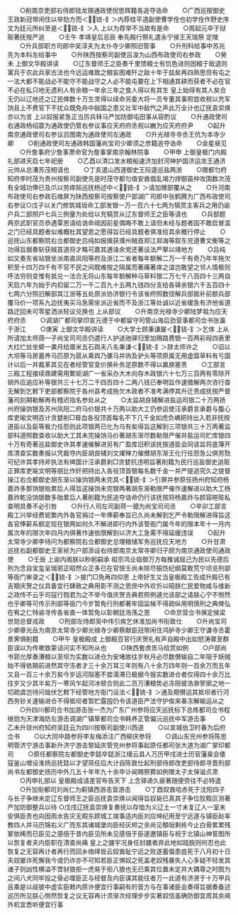 <!-- { "loadSidebar": true } -->
　　○削南京吏部右侍郎钱龙锡通政使倪思辉籍各追夺诰命
　　○广西巡按御史王政新冠带闲住以举劾方而＜锍-釒＞内荐桂平道副使曹学佺也初学佺作野史序文为廷元所纠至是＜锍-釒＞入  上以为荐举不当故有是命
　　○周起元卒于狱赃著抚按严追
　　○壬午  孝靖皇后忌辰  奉先殿行祭礼遣永宁侯王天瑞祭  定陵
　　○升兵部职方司郎中吴淳夫为太仆寺少卿照旧管事
　　○升刑科给事中苏兆先为本科左给事中
　　○升陕西按察司副使吕浚为山西布政使司右参政
　　○癸未  上御文华殿讲读
　　○辽东督师王之臣奏千里馈粮士有饥色进则因粮于敌退则寓兵于农此兵家古法也今远运难致之粮妄图难歼之敌十年于兹矣再四熟思但有屯之一法大都不能战必不能守不能战守之人必不能屯要在上下相通其耕而获者不必在官不必在私只地无遗利人有余粮一年余三年之食人得以有其生  皇上始得有其人矣合无仍以辽地还之辽民俾数十万生灵得以续命另委大将一员专董其事照尝收税以充军饷且上不费官下不扰众既免舟中敌国之患又壮军中敌忾之声此万全计也辽抚袁崇焕亦以为言  上以奴报紧急正当厉兵秣马严加防御屯田事从容酌议
　　○升通政使司右通政杨绍震为通政使仍管右参议事应天府府丞祝以豳为应天府府尹
　　○起升南京通政使司右参议吕图南为通政使司左通政
　　○升光禄寺寺丞王伉为本寺少卿
　　○削通政使司左通政韩国藩尚宝司少卿须之彦籍追夺诰命
　　○金星昼见
　　○升詹事府少詹事萧命官为詹事掌南京翰林院事
　　○甲申  上御皇极门内殿礼部进天启七年祀册
　　○乙酉以清口发水粮船速济加封河神护国济运龙王通济元帅从总漕苏茂相请也
　　○丁亥遣山西道御史王际逵巡盐两浙
　　○赠都匀府知府李时茂为贵州按察司副使先是时茂守都匀值安酋倡乱竭力捍御苖仲攻围数次茂有全城功俸已及爪以劳瘁殒巡抚杨述中＜锍-釒＞请加赠部覆从之
　　○升河南布政使司右参政石维屏为陕西按察司按察使户部湖广司郎中张鹤腾为广西布政使司右参议○戊子以关门修筑城垣命工部发银一万一百六十七两为犒赏主客兵之用仍谕户兵二部照户七兵三例量为处给以充犒赏从辽东督师王之臣等请也
　　○兵部题两京武职官员恭遇覃恩请给诰命祗因前星偶晦不敢上请但未经与题者固不敢启冒滥之门已经具题者似难概杜其望恩之愿得旨已经具题者俱准给其余概行停止
　　○巡抚山东都察院右佥都御史吕纯如报擒获濮州贼首郑江郑海等叙东兖道曹文衡等之功得旨据奏斩获贼首道将才略可嘉其逋诛余党还著设法严拏以靖地方
　　○吕纯如又奏东省站银坐派南直凤阳等府及浙江二省者每年额解二万一千有奇乃年年拖欠积至十四万四千有不官不民之间既难按之隔属而著痛著痒之谊岂敢望之邻人情极则呼法穷则变惟有抵兑一法合无将山东每年额解种马草料银二万七千八百四十三两自天启六年为始于内扣留二万一千二百九十五两九钱四分支给各驿余银六千五百四十七两六分照旧解部其江浙等五处原派协济银行令该省府照数径解兵部抵补前额兵部覆马价一项系九边抚夷买马急需坐派近省而不及浙江等处诚以近省缓急有济他省道路迂回未可零星洒派轻议兑换也  上从部议
　　○升南京光禄寺少卿陆梦祖为应天府府丞
　　○调湖广都司掌印宣元德于中都留守司管山海后劲营事都司佥书张瀛于浙江
　　○庚寅  上御文华殿讲读
　　○大学士顾秉谦屡＜锍-釒＞乞体  上从所请加太师荫一子尚宝司司丞仍遣行人护送驰驿归里加赐路费银一百两彩叚四表里大红纻丝坐蟒一袭月给廪米五石舆夫八名秉谦＜锍-釒＞辞太师许之
　　○诏以大坝等马房蓄养马匹原为扈从乘舆乃骡马并驹及驴头等项原属无用虚糜草料有亏国计以后一并裁革其见在者经管官变价换补务足原数不得以羸庾塞责
　　○工部言三殿工程接续鼎建需用繁钜湖广一省采办大木向存木政银六十七万三百两有零除开销外应追应补等银共三十七万二千四百四十二两八钱已奉明旨作速徵解两次咨行杳无解到乞敕下吏部都察院于各州县考成拖欠木政者不准考满停其升迁责成抚按严督藩司刻期勒解再有稽迟指名参处从之
　　○太监胡良辅解进盐运司银二十万两扬州府操饷银及苏州凤阳二府马价银共十万两以助大工仍参运使汪承爵言承爵与腹心库吏喻文明百计贪婪削□膏血各役顶首每名不下几千金如虎负嵎把持出入若非抚按道臣以及臣等极力任怨则此项银两已化为乌有矣得旨这解到三项银共三十万两著监部科道照数查收以助大工其未完操饷马价著胡东渐尽数勒限严催并盐运司贮库银四十万有奇著巡盐御史许其孝速催解进另有广盈库旧积该抚按道臣会同该监将底簿开库清查实数奏报以凭裁夺内臣胡良辅刘文燿殚力催儧胡东渐王化行任怨急公俱劳勚可纪许其孝持斧执法有禆国计汪承爵剥□贪婪抗违明旨著削籍为民行巡盐御史追赃正罪库吏喻文明等朋比作奸把持出入各役顶首银每名数千金一并严提追究久之提督操江右佥都御史胡东渐以操饷银两未完具＜锍-釒＞引罪并参原任扬州府知府杨嘉祚多那饷银贻累后人得旨这操饷未完银两著胡东渐勒限严催作速解进以助大工杨嘉祚乾没饷银数多贻累后人著削籍为民追夺诰命仍行该抚按将杨嘉祚与颜容暄赃私查明具奏不必引咎
　　○升行人司左司副蒋一骢为尚宝司司丞
　　○辛卯工部言殿工兴举经费钜繁内外各官捐过一年俸薪奉旨已久尚未解到乞严令勒限解进得旨这各官俸薪系额定现在银两如何久不解进即行内外该管衙门属今年的限本年十一月内属次年的限次年四月内俱著作速依限解到以济大工急需不得延缓违误
　　○起升太常寺少卿李待问为都察院右佥都御史总理粮储军务巡抚应天地方
　　○升甘肃巡抚右副都御史王家祯为户部添设右侍郎南京太常寺卿归子顾为南京通政使司通政使
　　○壬辰  上谕内阁朕以眇躬嗣承  祖宗鸿业临御万方每推诚屈己为民以先德后刑为念自宝玺呈瑞邪正昭然众正多已在官憸壬尚未除尽振饬纪纲莫敢荒宁顷览刑部等衙门审录之＜锍-釒＞披门□免再四仰思  上帝好生又当皇极殿工告成升殿已有吉期庆贺之仪具备宜行肆赦之典用彰不测之恩庶中外欢忻以昭朕仁民爱物咸与维新之政传不云乎司寇行戮君为之不举今值庆贺吉典若照例遽允该部之请朕心宁不恻然也乎卿等可传示刑部等衙门今岁暂免行刑都著牢固监候不得疏纵用明慎刑之典俾弘在宥之仁特谕寻传各省直一体暂免以彰朝廷浩荡之恩
　　○命京营佥书保定侯梁世勋总督戎政
　　○刑部左侍郎吴中伟引疾乞休准加尚书衔致仕
　　○升尚宝司少卿章光岳为南京太常寺少卿光禄寺少卿蔡献臣冠带闲住鸿胪寺少卿王守谦寺丞霍景霁俱削籍
　　○甲午  皇极殿成  上御殿百官行庆贺礼有声自殿中出如怒涛骤至群臣误以为传嗽致蒙诘问实不知所从也
　　○陕西套虏贡马给赏如例
　　○户部尚书郭允厚奏漕粮以至坝为实数以进仓为安堵故往岁秋月必尽数儧输自二年阻于妖贼始不得依期前进然其守冻者才三十余万耳三年则有八十余万四年则一百余万而五年又且一百三十余万矣今岁运河阻塞不尝濡滞已极据今报实数进仓者仅得四十余万比往岁又少其半矣万一寒风乍起河冰顿合则此二百万漕粮势必冻阻彼浩渺寥廓之地一切疏虞岂待问哉伏乞敕下经管地方衙门设法＜锍-釒＞通及期儧运其抵坝者行河西务钞关速输进仓不得抵坝者暂贮露囤仍令该道臣严法守护俟来春冻解输运从之
　　○升四川都司佥书加游击张一杰为广东广州参将应天巡抚标下总练都司佥书程继勋为天津海防左游击调湖广镇筸都司佥书韩养正管偏沅巡抚中军游击事
　　○乙未升琼州府知府吴廷云为四川按察司副使川西道
　　○以宣城伯卫时春为后府佥书
　　○以大同中路参将李友梅添注广西柳庆参将
　　○调山东兖州参将陈思明管济宁游击事新升济宁游击黎延庆管兖州参将事起原任都司张大道为湖广掌印都司
　　○原任都察院左都御史李鋕卒鋕浙江缙云县人万历甲戌进士历官藩臬会倭寇釜山增设淮扬巡抚鋕以才望简任后大计自陈致仕起刑部侍郎改吏部侍郎寻晋刑部尚书左都御史扬历中外几五十年年九十余卒讣闻赐祭葬如例赠太子太保谥贞肃
　　○丙申礼部以  皇极殿成请差官布告天下  上念驿递久疲著随便赍往不必特遣
　　○升加衔都司刘尚仁为蓟镇西游击营游击
　　○丁酉奴酋哈赤死于沈阳四子与长子争继未定辽东督师王之臣巡抚袁崇焕以闻得旨奴毙已真其子争位狡黠叵测著严加防御整兵以待
○戊戌辽抚袁崇焕复奏抚以存恤为义辽土一寸未复辽人一室未安俱臣责也向因雨水告灾无暇东顾城工竣事适内臣刘应坤纪用至宁远遂与镇臣赵率教四人并马历锦右义广而东其诸城堡向臣经灰烬之余尚见頺垣剩栋今止白骨累累残冢依稀而已臣见之感倍于昔内臣见所未见感倍于臣遂邀镇臣与祝于北镇山神誓图所以恢复者夫内臣职在清查尚痛  皇上之疆宇况身任封疆者弃此地如瓯脱则何忍也此恢复之无容再计者再行而回乡络绎皆云奴酋耻宁远之败遂蓄愠患疽死于八月初十日夫奴屡诈死懈我今或仍诈亦不可知若臣正惧奴之死盖老奴残暴失人心多疑不轻发其诸子则凶性横溢不啻豺狼拒一虎易于拒八狼也无已乘其位置未定并大耦尊之时图为之间八犬同牢投之骨必噬臣正与经督及内臣谋其能往者万一此道有济贤于十万甲兵且乘是以觇彼中虚实臣敕内原许便宜行事嗣有的音方与在事诸臣会奏得旨据奏备述巡历所见朕心恻然恢复之议无容再计须渐次经理步步实著奴信虽确防御宜周其余阃外机宜悉听便宜行事
